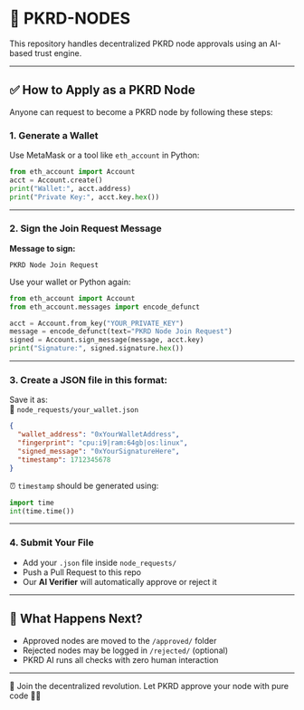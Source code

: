 
# 🧠 PKRD-NODES

This repository handles decentralized PKRD node approvals using an AI-based trust engine.

---

## ✅ How to Apply as a PKRD Node

Anyone can request to become a PKRD node by following these steps:

### 1. Generate a Wallet

Use MetaMask or a tool like `eth_account` in Python:

```python
from eth_account import Account
acct = Account.create()
print("Wallet:", acct.address)
print("Private Key:", acct.key.hex())
```

---

### 2. Sign the Join Request Message

**Message to sign:**  
```
PKRD Node Join Request
```

Use your wallet or Python again:

```python
from eth_account import Account
from eth_account.messages import encode_defunct

acct = Account.from_key("YOUR_PRIVATE_KEY")
message = encode_defunct(text="PKRD Node Join Request")
signed = Account.sign_message(message, acct.key)
print("Signature:", signed.signature.hex())
```

---

### 3. Create a JSON file in this format:

Save it as:  
📁 `node_requests/your_wallet.json`

```json
{
  "wallet_address": "0xYourWalletAddress",
  "fingerprint": "cpu:i9|ram:64gb|os:linux",
  "signed_message": "0xYourSignatureHere",
  "timestamp": 1712345678
}
```

⏰ `timestamp` should be generated using:

```python
import time
int(time.time())
```

---

### 4. Submit Your File

- Add your `.json` file inside `node_requests/`
- Push a Pull Request to this repo
- Our **AI Verifier** will automatically approve or reject it

---

## 🤖 What Happens Next?

- Approved nodes are moved to the `/approved/` folder
- Rejected nodes may be logged in `/rejected/` (optional)
- PKRD AI runs all checks with zero human interaction

---

📢 Join the decentralized revolution. Let PKRD approve your node with pure code 🧠💚
